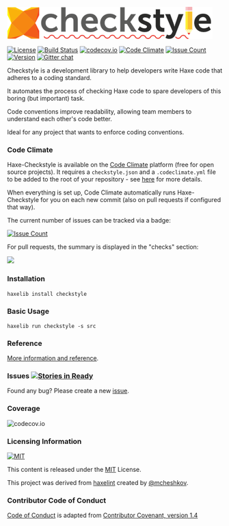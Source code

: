 ![logo](resources/logo.png)

[![License](https://img.shields.io/badge/license-MIT-blue.svg?style=flat)](http://opensource.org/licenses/MIT)
[![Build Status](https://travis-ci.org/HaxeCheckstyle/haxe-checkstyle.svg?branch=master)](https://travis-ci.org/HaxeCheckstyle/haxe-checkstyle)
[![codecov.io](https://codecov.io/github/HaxeCheckstyle/haxe-checkstyle/coverage.svg?branch=dev)](https://codecov.io/github/HaxeCheckstyle/haxe-checkstyle?branch=dev)
[![Code Climate](https://codeclimate.com/github/HaxeCheckstyle/haxe-checkstyle/badges/gpa.svg)](https://codeclimate.com/github/HaxeCheckstyle/haxe-checkstyle)
[![Issue Count](https://codeclimate.com/github/HaxeCheckstyle/haxe-checkstyle/badges/issue_count.svg)](https://codeclimate.com/github/HaxeCheckstyle/haxe-checkstyle)
[![Version](https://img.shields.io/badge/haxelib-v2.1.1-EA8220.svg)](http://lib.haxe.org/p/checkstyle/)
[![Gitter chat](https://badges.gitter.im/Join%20Chat.svg)](https://gitter.im/HaxeCheckstyle/haxe-checkstyle)

Checkstyle is a development library to help developers write Haxe code that adheres to a coding standard.

It automates the process of checking Haxe code to spare developers of this boring (but important) task.

Code conventions improve readability, allowing team members to understand each other's code better.

Ideal for any project that wants to enforce coding conventions.

### Code Climate

Haxe-Checkstyle is available on the [Code Climate](https://docs.codeclimate.com/docs/haxe-checkstyle) platform (free for open source projects). It requires a `checkstyle.json` and a `.codeclimate.yml` file to be added to the root of your repository - see [here](https://docs.codeclimate.com/docs/haxe-checkstyle) for more details.

When everything is set up, Code Climate automatically runs Haxe-Checkstyle for you on each new commit (also on pull requests if configured that way).

The current number of issues can be tracked via a badge:

[![Issue Count](https://codeclimate.com/github/HaxeCheckstyle/haxe-checkstyle/badges/issue_count.svg)](https://codeclimate.com/github/HaxeCheckstyle/haxe-checkstyle)

For pull requests, the summary is displayed in the "checks" section:

<img src="http://blog.codeclimate.com/images/integrations_red.png" width="600">

### Installation

```
haxelib install checkstyle
```

### Basic Usage

```
haxelib run checkstyle -s src
```

### Reference

[More information and reference](http://haxecheckstyle.github.io/docs).

### Issues [![Stories in Ready](https://badge.waffle.io/HaxeCheckstyle/haxe-checkstyle.svg?label=ready&title=Ready)](http://waffle.io/HaxeCheckstyle/haxe-checkstyle)

Found any bug? Please create a new [issue](https://github.com/HaxeCheckstyle/haxe-checkstyle/issues/new).

### Coverage

![codecov.io](https://codecov.io/github/HaxeCheckstyle/haxe-checkstyle/branch.svg?branch=dev)

### Licensing Information

[![MIT](https://upload.wikimedia.org/wikipedia/commons/8/83/License_icon-mit.png)](http://opensource.org/licenses/MIT)

This content is released under the [MIT](http://opensource.org/licenses/MIT) License.

This project was derived from [haxelint](https://github.com/mcheshkov/haxelint)
created by [@mcheshkov](https://github.com/mcheshkov).

### Contributor Code of Conduct

[Code of Conduct](https://github.com/CoralineAda/contributor_covenant) is adapted from
[Contributor Covenant, version 1.4](http://contributor-covenant.org/version/1/4)
